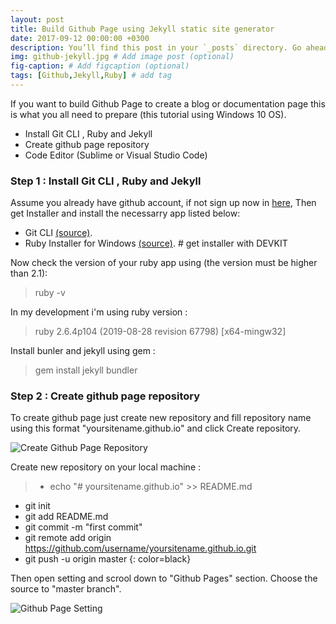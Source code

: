 ```yaml
---
layout: post
title: Build Github Page using Jekyll static site generator
date: 2017-09-12 00:00:00 +0300
description: You’ll find this post in your `_posts` directory. Go ahead and edit it and re-build the site to see your changes. # Add post description (optional)
img: github-jekyll.jpg # Add image post (optional)
fig-caption: # Add figcaption (optional)
tags: [Github,Jekyll,Ruby] # add tag
---
```


If you want to build Github Page to create a blog or documentation page this is what you all need to prepare (this tutorial using Windows 10 OS).
* Install Git CLI , Ruby and Jekyll
* Create github page repository
* Code Editor (Sublime or Visual Studio Code)

### Step 1 : Install Git CLI , Ruby and Jekyll

Assume you already have github account, if not sign up now in [here](http://github.com), Then get Installer and install the necessarry app listed below:
* Git CLI [(source)](https://git-scm.com/downloads).
* Ruby Installer for Windows [(source)](https://rubyinstaller.org/downloads/). # get installer with DEVKIT

Now check the version of your ruby app using (the version must be higher than 2.1):
> ruby -v

In my development i'm using ruby version :
> ruby 2.6.4p104 (2019-08-28 revision 67798) [x64-mingw32]

Install bunler and jekyll using gem :
> gem install jekyll bundler


### Step 2 : Create github page repository

To create github page just create new repository and fill repository name using this format "yoursitename.github.io" and click Create repository.

![Create Github Page Repository]({{site.baseurl}}/assets/img/github_page/create-repo.jpg)

Create new repository on your local machine :

> * echo "# yoursitename.github.io" >> README.md
* git init
* git add README.md
* git commit -m "first commit"
* git remote add origin https://github.com/username/yoursitename.github.io.git
* git push -u origin master
{: color=black}

Then open setting and scrool down to "Github Pages" section. Choose the source to "master branch".

![Github Page Setting]({{site.baseurl}}/assets/img/github_page/github-pages-setting.jpg)